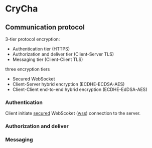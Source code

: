 # CryCha

## Communication protocol

3-tier protocol encryption:
* Authentication tier (HTTPS)
* Authorization and deliver tier (Client-Server TLS)
* Messaging tier (Client-Client TLS)

three encryption tiers
* Secured WebSocket
* Client-Server hybrid encryption (ECDHE-ECDSA-AES)
* Client-Client end-to-end hybrid encryption (ECDHE-EdDSA-AES)

### Authentication

Client initiate [secured](https://en.wikipedia.org/wiki/Transport_Layer_Security) WebScoket ([wss](https://en.wikipedia.org/wiki/HTTPS)) connection to the server.

### Authorization and deliver


### Messaging
